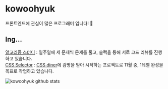 # kowoohyuk

프론트엔드에 관심이 많은 프로그래머 입니다! 👋


## Ing...

[알고리즘 스터디](https://github.com/deviation-365/algorithm-study) : 일주일에 세 문제씩 문제를 풀고, 슬랙을 통해 서로 코드 리뷰를 진행하고 있습니다.  
[CSS Selector](https://github.com/kowoohyuk/css-selector) : [CSS diner](https://flukeout.github.io/)에 감명을 받아 시작하는 프로젝트로 11월 중, 1레벨 완성을 목표로 작업하고 있습니다.

![kowoohyuk github stats](https://github-readme-stats.vercel.app/api?username=kowoohyuk&show_icons=true)

<!--
**kowoohyuk/kowoohyuk** is a ✨ _special_ ✨ repository because its `README.md` (this file) appears on your GitHub profile.

Here are some ideas to get you started:

- 🔭 I’m currently working on ...
- 🌱 I’m currently learning ...
- 👯 I’m looking to collaborate on ...
- 🤔 I’m looking for help with ...
- 💬 Ask me about ...
- 📫 How to reach me: ...
- 😄 Pronouns: ...
- ⚡ Fun fact: ...
-->
